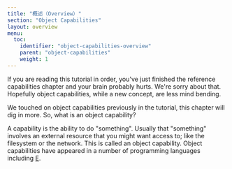 ```yaml
---
title: "概述（Overview）"
section: "Object Capabilities"
layout: overview
menu:
  toc:
    identifier: "object-capabilities-overview"
    parent: "object-capabilities"
    weight: 1
---
```


If you are reading this tutorial in order, you've just finished the reference capabilities chapter and your brain probably hurts. We're sorry about that. Hopefully object capabilities, while a new concept, are less mind bending. 

We touched on object capabilities previously in the tutorial, this chapter will dig in more. So, what is an object capability?

A capability is the ability to do "something". Usually that "something" involves an external resource that you might want access to; like the filesystem or the network. This is called an object capability. Object capabilities have appeared in a number of programming languages including [E](https://en.wikipedia.org/wiki/E_%28programming_language%29).

